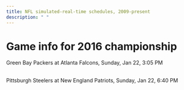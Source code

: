 ```yaml
---
title: NFL simulated-real-time schedules, 2009-present
description: " "
---
```


# Game info for 2016 championship

Green Bay Packers at Atlanta Falcons, Sunday, Jan 22, 3:05 PM

<br/>Pittsburgh Steelers at New England Patriots, Sunday, Jan 22, 6:40 PM


